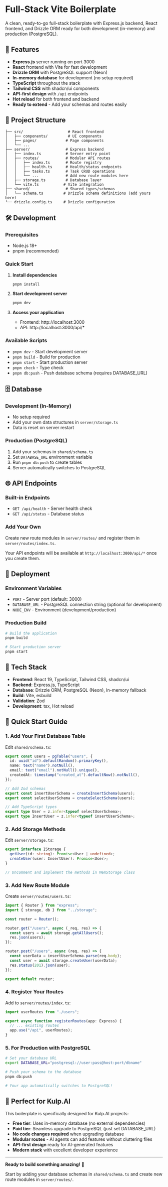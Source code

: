 # Full-Stack Vite Boilerplate

A clean, ready-to-go full-stack boilerplate with Express.js backend, React frontend, and Drizzle ORM ready for both development (in-memory) and production (PostgreSQL).

## 🚀 Features

- **Express.js** server running on port 3000
- **React** frontend with Vite for fast development
- **Drizzle ORM** with PostgreSQL support (Neon)
- **In-memory database** for development (no setup required)
- **TypeScript** throughout the stack
- **Tailwind CSS** with shadcn/ui components
- **API-first design** with `/api` endpoints
- **Hot reload** for both frontend and backend
- **Ready to extend** - Add your schemas and routes easily

## 📁 Project Structure

```
├── src/                    # React frontend
│   ├── components/         # UI components
│   ├── pages/             # Page components
│   └── ...
├── server/                # Express backend
│   ├── index.ts           # Server entry point
│   ├── routes/            # Modular API routes
│   │   ├── index.ts       # Route registry
│   │   ├── health.ts      # Health/status endpoints
│   │   ├── tasks.ts       # Task CRUD operations
│   │   └── ...            # Add new route modules here
│   ├── storage.ts         # Database layer
│   └── vite.ts           # Vite integration
├── shared/                # Shared types/schemas
│   └── schema.ts         # Drizzle schema definitions (add yours here)
└── drizzle.config.ts     # Drizzle configuration
```

## 🛠 Development

### Prerequisites
- Node.js 18+
- pnpm (recommended)

### Quick Start

1. **Install dependencies**
   ```bash
   pnpm install
   ```

2. **Start development server**
   ```bash
   pnpm dev
   ```

3. **Access your application**
   - Frontend: http://localhost:3000
   - API: http://localhost:3000/api/*

### Available Scripts

- `pnpm dev` - Start development server
- `pnpm build` - Build for production
- `pnpm start` - Start production server
- `pnpm check` - Type check
- `pnpm db:push` - Push database schema (requires DATABASE_URL)

## 🗄 Database

### Development (In-Memory)
- No setup required
- Add your own data structures in `server/storage.ts`
- Data is reset on server restart

### Production (PostgreSQL)
1. Add your schemas in `shared/schema.ts`
2. Set `DATABASE_URL` environment variable
3. Run `pnpm db:push` to create tables
4. Server automatically switches to PostgreSQL

## 🌐 API Endpoints

### Built-in Endpoints
- `GET /api/health` - Server health check
- `GET /api/status` - Database status

### Add Your Own
Create new route modules in `server/routes/` and register them in `server/routes/index.ts`.

Your API endpoints will be available at `http://localhost:3000/api/*` once you create them.

## 🚀 Deployment

### Environment Variables

- `PORT` - Server port (default: 3000)
- `DATABASE_URL` - PostgreSQL connection string (optional for development)
- `NODE_ENV` - Environment (development/production)

### Production Build

```bash
# Build the application
pnpm build

# Start production server
pnpm start
```

## 🧰 Tech Stack

- **Frontend**: React 19, TypeScript, Tailwind CSS, shadcn/ui
- **Backend**: Express.js, TypeScript
- **Database**: Drizzle ORM, PostgreSQL (Neon), In-memory fallback
- **Build**: Vite, esbuild
- **Validation**: Zod
- **Development**: tsx, Hot reload

## 📝 Quick Start Guide

### 1. Add Your First Database Table

Edit `shared/schema.ts`:

```typescript
export const users = pgTable("users", {
  id: uuid("id").defaultRandom().primaryKey(),
  name: text("name").notNull(),
  email: text("email").notNull().unique(),
  createdAt: timestamp("created_at").defaultNow().notNull(),
});

// Add Zod schemas
export const insertUserSchema = createInsertSchema(users);
export const selectUserSchema = createSelectSchema(users);

// Add TypeScript types
export type User = z.infer<typeof selectUserSchema>;
export type InsertUser = z.infer<typeof insertUserSchema>;
```

### 2. Add Storage Methods

Edit `server/storage.ts`:

```typescript
export interface IStorage {
  getUser(id: string): Promise<User | undefined>;
  createUser(user: InsertUser): Promise<User>;
}

// Uncomment and implement the methods in MemStorage class
```

### 3. Add New Route Module

Create `server/routes/users.ts`:

```typescript
import { Router } from "express";
import { storage, db } from "../storage";

const router = Router();

router.get("/users", async (_req, res) => {
  const users = await storage.getAllUsers();
  res.json(users);
});

router.post("/users", async (req, res) => {
  const userData = insertUserSchema.parse(req.body);
  const user = await storage.createUser(userData);
  res.status(201).json(user);
});

export default router;
```

### 4. Register Your Routes

Add to `server/routes/index.ts`:

```typescript
import userRoutes from "./users";

export async function registerRoutes(app: Express) {
  // ... existing routes
  app.use("/api", userRoutes);
}
```

### 5. For Production with PostgreSQL

```bash
# Set your database URL
export DATABASE_URL="postgresql://user:pass@host:port/dbname"

# Push your schema to the database
pnpm db:push

# Your app automatically switches to PostgreSQL!
```

## 🎯 Perfect for Kulp.AI

This boilerplate is specifically designed for Kulp.AI projects:

- **Free tier**: Uses in-memory database (no external dependencies)
- **Paid tier**: Seamless upgrade to PostgreSQL (just set DATABASE_URL)
- **No code changes required** when upgrading database
- **Modular routes** - AI agents can add features without cluttering files
- **API-first design** ready for AI-generated features
- **Modern stack** with excellent developer experience

---

**Ready to build something amazing!** 🚀

Start by adding your database schemas in `shared/schema.ts` and create new route modules in `server/routes/`.